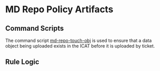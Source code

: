 # MD Repo Policy Artifacts

## Command Scripts

The command script [md-repo-touch-obj](var/lib/irods/msiExecCmd_bin) is used to ensure that a data object being uploaded exists in the ICAT before it is uploaded by ticket.

## Rule Logic

<!-- TODO document this -->